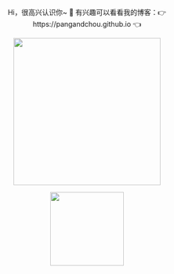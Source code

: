 
<p align="center">
Hi，很高兴认识你~ 🙆 有兴趣可以看看我的博客：👉 https://pangandchou.github.io 👈
</p>
<p align="center">
<img  src="https://i.imgur.com/2Lja89L.gif" width="300" >

</p>

<p align="center">
<img
  align="center"
  height="150em"
  src="https://github-readme-stats.vercel.app/api?username=pangandchou&show_icons=true&include_all_commits=true&count_private=true&theme=tokyonight"/>
</p>

